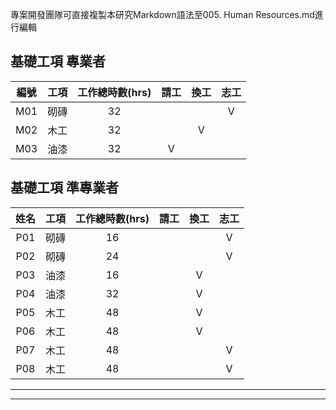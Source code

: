專案開發團隊可直接複製本研究Markdown語法至005. Human Resources.md進行編輯

## 基礎工項 專業者 
|編號|工項|工作總時數(hrs)|請工|換工|志工|
|:-:|:-:|:-:|:-:|:-:|:-:|
|M01   |砌磚   |32   |   |   |V   |
|M02   |木工   |32   |   |V   |   |
|M03   |油漆   |32   |V   |   |   |
## 基礎工項 準專業者
|姓名|工項|工作總時數(hrs)|請工|換工|志工|
|:-:|:-:|:-:|:-:|:-:|:-:|
|P01   |砌磚   |16   |   |   |V   |
|P02   |砌磚   |24   |   |   |V   |
|P03   |油漆   |16   |   |V   |   |
|P04   |油漆   |32   |   |V   |   |
|P05   |木工   |48   |   |V   |   |
|P06   |木工   |48   |   |V   |   |
|P07   |木工   |48   |   |   |V   |
|P08  |木工   |48   |   |   |V   |
***
***
